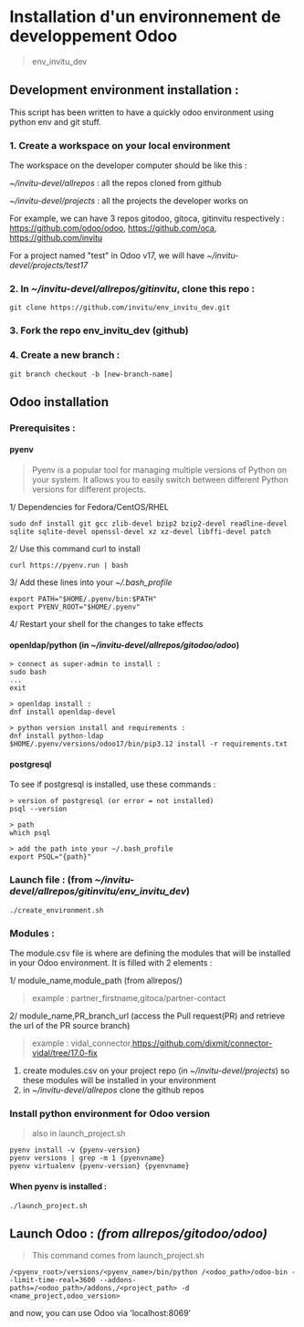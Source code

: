 # Installation d'un environnement de developpement Odoo
> env_invitu_dev

## Development environment installation :
This script has been written to have a quickly odoo environment using python env and git stuff.

### 1. Create a workspace on your local environment
The workspace on the developer computer should be like this :

*~/invitu-devel/allrepos* : all the repos cloned from github

*~/invitu-devel/projects* : all the projects the developer works on

For example, we can have 3 repos gitodoo, gitoca, gitinvitu respectively : 
https://github.com/odoo/odoo, https://github.com/oca, https://github.com/invitu

For a project named "test" in Odoo v17, we will have *~/invitu-devel/projects/test17* 

### 2. In *~/invitu-devel/allrepos/gitinvitu*, clone this repo :
```
git clone https://github.com/invitu/env_invitu_dev.git
```
### 3. Fork the repo env_invitu_dev (github)

### 4. Create a new branch : 
```
git branch checkout -b [new-branch-name]
```

## Odoo installation

### Prerequisites :  

#### pyenv

> Pyenv is a popular tool for managing multiple versions of Python on your system. It allows you to easily switch between different Python versions for different projects.

1/ Dependencies for Fedora/CentOS/RHEL
``` 
sudo dnf install git gcc zlib-devel bzip2 bzip2-devel readline-devel sqlite sqlite-devel openssl-devel xz xz-devel libffi-devel patch
```
2/ Use this command curl to install
```
curl https://pyenv.run | bash
```
3/ Add these lines into your *~/.bash_profile*
``` 
export PATH="$HOME/.pyenv/bin:$PATH"
export PYENV_ROOT="$HOME/.pyenv"
```
4/ Restart your shell for the changes to take effects

#### openldap/python (in *~/invitu-devel/allrepos/gitodoo/odoo*)
```
> connect as super-admin to install :
sudo bash
...
exit

> openldap install :
dnf install openldap-devel

> python version install and requirements :
dnf install python-ldap
$HOME/.pyenv/versions/odoo17/bin/pip3.12 install -r requirements.txt
```
#### postgresql 
To see if postgresql is installed, use these commands :
```
> version of postgresql (or error = not installed)
psql --version

> path
which psql

> add the path into your ~/.bash_profile
export PSQL="{path}" 
```

### Launch file : (from *~/invitu-devel/allrepos/gitinvitu/env_invitu_dev*)
```
./create_environment.sh
```
### Modules :
The module.csv file is where are defining the modules that will be installed in your Odoo environment.
It is filled with 2 elements :

1/ module_name,module_path (from allrepos/)

> example : partner_firstname,gitoca/partner-contact

2/ module_name,PR_branch_url (access the Pull request(PR) and retrieve the url of the PR source branch) 

> example : vidal_connector,https://github.com/dixmit/connector-vidal/tree/17.0-fix

1. create modules.csv on your project repo (in *~/invitu-devel/projects*) so these modules will be installed in your environment
2. in *~/invitu-devel/allrepos* clone the github repos 

### Install python environment for Odoo version 
> also in launch_project.sh
```
pyenv install -v {pyenv-version}
pyenv versions | grep -m 1 {pyenvname}
pyenv virtualenv {pyenv-version} {pyenvname}
```

#### When pyenv is installed :
```
./launch_project.sh
```

## Launch Odoo : *(from allrepos/gitodoo/odoo)*
> This command comes from launch_project.sh
```
/<pyenv_root>/versions/<pyenv_name>/bin/python /<odoo_path>/odoo-bin --limit-time-real=3600 --addons-paths=/<odoo_path>/addons,/<project_path> -d <name_project,odoo_version>
```
and now, you can use Odoo via 'localhost:8069'
